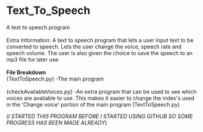 # Text_To_Speech
A text to speech program
<br>
<br>Extra Information:
      A text to speech program that lets a user input text to be converted to speech. Lets the user change the voice, speech rate and speech volume. The user is also given the choice to save the speech to an mp3 file for later use.
<br>
<br><b>File Breakdown</b>
      <br>{TextToSpeech.py} -The main program
      <br>
      <br>{checkAvailableVoices.py} -An extra program that can be used to see which voices are avaliable to use. This makes it easier to change the index's used in the 'Change voice' portion of the main program (TextToSpeech.py)
      <br>




(*I STARTED THIS PROGRAM BEFORE I STARTED USING GITHUB SO SOME PROGRESS HAS BEEN MADE ALREADY*)
